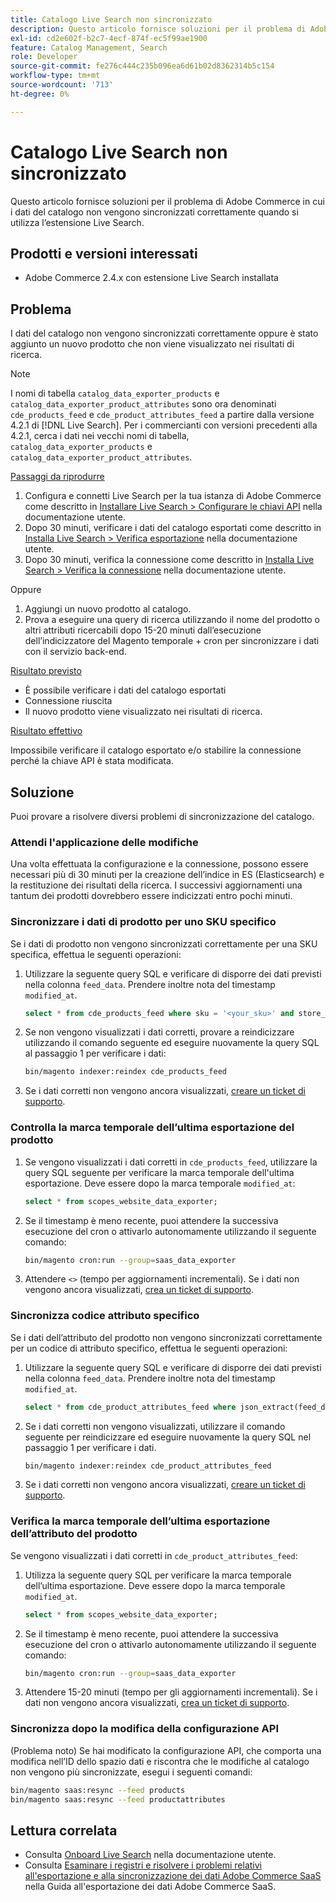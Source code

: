 ```yaml
---
title: Catalogo Live Search non sincronizzato
description: Questo articolo fornisce soluzioni per il problema di Adobe Commerce in cui i dati del catalogo non vengono sincronizzati correttamente quando si utilizza l’estensione Live Search.
exl-id: cd2e602f-b2c7-4ecf-874f-ec5f99ae1900
feature: Catalog Management, Search
role: Developer
source-git-commit: fe276c444c235b096ea6d61b02d8362314b5c154
workflow-type: tm+mt
source-wordcount: '713'
ht-degree: 0%

---
```


# Catalogo Live Search non sincronizzato

Questo articolo fornisce soluzioni per il problema di Adobe Commerce in cui i dati del catalogo non vengono sincronizzati correttamente quando si utilizza l’estensione Live Search.

## Prodotti e versioni interessati

* Adobe Commerce 2.4.x con estensione Live Search installata

## Problema

I dati del catalogo non vengono sincronizzati correttamente oppure è stato aggiunto un nuovo prodotto che non viene visualizzato nei risultati di ricerca.

>[!NOTE]
>
>I nomi di tabella `catalog_data_exporter_products` e `catalog_data_exporter_product_attributes` sono ora denominati `cde_products_feed` e `cde_product_attributes_feed` a partire dalla versione 4.2.1 di [!DNL Live Search]. Per i commercianti con versioni precedenti alla 4.2.1, cerca i dati nei vecchi nomi di tabella, `catalog_data_exporter_products` e `catalog_data_exporter_product_attributes`.

<u>Passaggi da riprodurre</u>

1. Configura e connetti Live Search per la tua istanza di Adobe Commerce come descritto in [Installare Live Search > Configurare le chiavi API](https://experienceleague.adobe.com/docs/commerce-merchant-services/live-search/onboard/install.html#configure-api-keys) nella documentazione utente.
1. Dopo 30 minuti, verificare i dati del catalogo esportati come descritto in [Installa Live Search > Verifica esportazione](https://experienceleague.adobe.com/docs/commerce-merchant-services/live-search/onboard/install.html#verify-export) nella documentazione utente.
1. Dopo 30 minuti, verifica la connessione come descritto in [Installa Live Search > Verifica la connessione](https://experienceleague.adobe.com/docs/commerce-merchant-services/live-search/onboard/install.html#test-connection) nella documentazione utente.

Oppure

1. Aggiungi un nuovo prodotto al catalogo.
1. Prova a eseguire una query di ricerca utilizzando il nome del prodotto o altri attributi ricercabili dopo 15-20 minuti dall’esecuzione dell’indicizzatore del Magento temporale + cron per sincronizzare i dati con il servizio back-end.

<u>Risultato previsto</u>

* È possibile verificare i dati del catalogo esportati
* Connessione riuscita
* Il nuovo prodotto viene visualizzato nei risultati di ricerca.

<u>Risultato effettivo</u>

Impossibile verificare il catalogo esportato e/o stabilire la connessione perché la chiave API è stata modificata.

## Soluzione

Puoi provare a risolvere diversi problemi di sincronizzazione del catalogo.

### Attendi l&#39;applicazione delle modifiche

Una volta effettuata la configurazione e la connessione, possono essere necessari più di 30 minuti per la creazione dell’indice in ES (Elasticsearch) e la restituzione dei risultati della ricerca. I successivi aggiornamenti una tantum dei prodotti dovrebbero essere indicizzati entro pochi minuti.

### Sincronizzare i dati di prodotto per uno SKU specifico

Se i dati di prodotto non vengono sincronizzati correttamente per una SKU specifica, effettua le seguenti operazioni:

1. Utilizzare la seguente query SQL e verificare di disporre dei dati previsti nella colonna `feed_data`. Prendere inoltre nota del timestamp `modified_at`.

   ```sql
   select * from cde_products_feed where sku = '<your_sku>' and store_view_code = '<your_ store_view_code>';
   ```

1. Se non vengono visualizzati i dati corretti, provare a reindicizzare utilizzando il comando seguente ed eseguire nuovamente la query SQL al passaggio 1 per verificare i dati:

   ```bash
   bin/magento indexer:reindex cde_products_feed
   ```

1. Se i dati corretti non vengono ancora visualizzati, [creare un ticket di supporto](/help/help-center-guide/help-center/magento-help-center-user-guide.md#submit-ticket).

### Controlla la marca temporale dell’ultima esportazione del prodotto

1. Se vengono visualizzati i dati corretti in `cde_products_feed`, utilizzare la query SQL seguente per verificare la marca temporale dell&#39;ultima esportazione. Deve essere dopo la marca temporale `modified_at`:

   ```sql
   select * from scopes_website_data_exporter;
   ```

1. Se il timestamp è meno recente, puoi attendere la successiva esecuzione del cron o attivarlo autonomamente utilizzando il seguente comando:

   ```bash
   bin/magento cron:run --group=saas_data_exporter
   ```

1. Attendere `<>` (tempo per aggiornamenti incrementali). Se i dati non vengono ancora visualizzati, [crea un ticket di supporto](/help/help-center-guide/help-center/magento-help-center-user-guide.md#submit-ticket).

### Sincronizza codice attributo specifico

Se i dati dell’attributo del prodotto non vengono sincronizzati correttamente per un codice di attributo specifico, effettua le seguenti operazioni:

1. Utilizzare la seguente query SQL e verificare di disporre dei dati previsti nella colonna `feed_data`. Prendere inoltre nota del timestamp `modified_at`.

   ```sql
   select * from cde_product_attributes_feed where json_extract(feed_data, '$.attributeCode') = '<your_attribute_code>' and store_view_code = '<your_ store_view_code>';
   ```

1. Se i dati corretti non vengono visualizzati, utilizzare il comando seguente per reindicizzare ed eseguire nuovamente la query SQL nel passaggio 1 per verificare i dati.

   ```bash
   bin/magento indexer:reindex cde_product_attributes_feed
   ```

1. Se i dati corretti non vengono ancora visualizzati, [creare un ticket di supporto](/help/help-center-guide/help-center/magento-help-center-user-guide.md#submit-ticket).

### Verifica la marca temporale dell’ultima esportazione dell’attributo del prodotto

Se vengono visualizzati i dati corretti in `cde_product_attributes_feed`:

1. Utilizza la seguente query SQL per verificare la marca temporale dell’ultima esportazione. Deve essere dopo la marca temporale `modified_at`.

   ```sql
   select * from scopes_website_data_exporter;
   ```

1. Se il timestamp è meno recente, puoi attendere la successiva esecuzione del cron o attivarlo autonomamente utilizzando il seguente comando:

   ```bash
   bin/magento cron:run --group=saas_data_exporter
   ```

1. Attendere 15-20 minuti (tempo per gli aggiornamenti incrementali). Se i dati non vengono ancora visualizzati, [crea un ticket di supporto](/help/help-center-guide/help-center/magento-help-center-user-guide.md#submit-ticket).

### Sincronizza dopo la modifica della configurazione API

(Problema noto) Se hai modificato la configurazione API, che comporta una modifica nell’ID dello spazio dati e riscontra che le modifiche al catalogo non vengono più sincronizzate, esegui i seguenti comandi:

```bash
bin/magento saas:resync --feed products
bin/magento saas:resync --feed productattributes
```

## Lettura correlata

* Consulta [Onboard Live Search](https://experienceleague.adobe.com/docs/commerce-merchant-services/live-search/onboard/onboarding-overview.html) nella documentazione utente.
* Consulta [Esaminare i registri e risolvere i problemi relativi all&#39;esportazione e alla sincronizzazione dei dati Adobe Commerce SaaS](https://experienceleague.adobe.com/en/docs/commerce-merchant-services/saas-data-export/troubleshooting-logging) nella Guida all&#39;esportazione dei dati Adobe Commerce SaaS.
